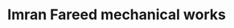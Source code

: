 ---
title: "Imran Fareed mechanical works"
url: /karachi/imran-fareed-mechanical-works/
shop: shop
---